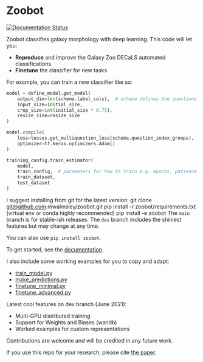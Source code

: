 # Zoobot

[![Documentation Status](https://readthedocs.org/projects/zoobot/badge/?version=latest)](https://zoobot.readthedocs.io/en/latest/?badge=latest)

Zoobot classifies galaxy morphology with deep learning. This code will let you: 

- **Reproduce** and improve the Galaxy Zoo DECaLS automated classifications
- **Finetune** the classifier for new tasks

For example, you can train a new classifier like so:

```python
model = define_model.get_model(
    output_dim=len(schema.label_cols),  # schema defines the questions and answers
    input_size=initial_size, 
    crop_size=int(initial_size * 0.75),
    resize_size=resize_size
)

model.compile(
    loss=losses.get_multiquestion_loss(schema.question_index_groups),
    optimizer=tf.keras.optimizers.Adam()
)

training_config.train_estimator(
    model, 
    train_config,  # parameters for how to train e.g. epochs, patience
    train_dataset,
    test_dataset
)
```

I suggest installing from git for the latest version:
    git clone git@github.com:mwalmsley/zoobot.git
    pip install -r zoobot/requirements.txt (virtual env or conda highly recommended)
    pip install -e zoobot
The `main` branch is for stable-ish releases. The `dev` branch includes the shiniest features but may change at any time.

You can also use  `pip install zoobot`.

To get started, see the [documentation](https://zoobot.readthedocs.io/). 

I also include some working examples for you to copy and adapt: 

- [train_model.py](https://github.com/mwalmsley/zoobot/blob/main/train_model.py)
- [make_predictions.py](https://github.com/mwalmsley/zoobot/blob/main/make_predictions.py)
- [finetune_minimal.py](https://github.com/mwalmsley/zoobot/blob/main/finetune_minimal.py)
- [finetune_advanced.py](https://github.com/mwalmsley/zoobot/blob/main/finetune_advanced.py)

Latest cool features on dev branch (June 2021):

- Multi-GPU distributed training
- Support for Weights and Biases (wandb)
- Worked examples for custom representations


Contributions are welcome and will be credited in any future work.


If you use this repo for your research, please cite [the paper](https://arxiv.org/abs/2102.08414).


